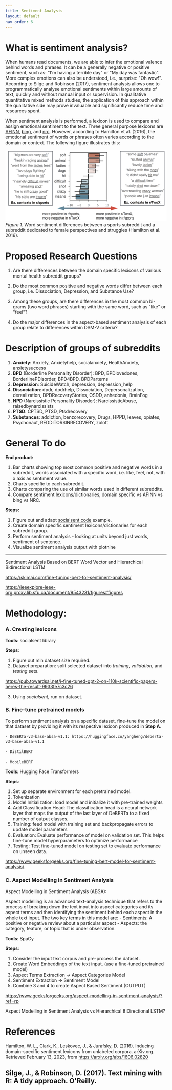 ```yaml
---
title: Sentiment Analysis
layout: default
nav_order: 6
---
```


# What is sentiment analysis?

When humans read documents, we are able to infer the emotional valence behind words and phrases. It can be a generally negative or positive sentiment, such as: "I'm having a terrible day" or "My day was fantastic". More complex emotions can also be understood, i.e., surprise: "Oh wow!". According to Silge and Robinson (2017), sentiment analysis allows one to programmatically analyse emotional sentiments within large amounts of text, quickly and without manual input or supervision. In qualitative quantitative mixed methods studies, the application of this approach within the qualitative side may prove invaluable and significantly reduce time and resources spent. 

When sentiment analysis is performed, a lexicon is used to compare and assign emotional sentiment to the text. Three general purpose lexicons are [AFINN](http://www2.imm.dtu.dk/pubdb/views/publication_details.php?id=6010), [bing](https://www.cs.uic.edu/~liub/FBS/sentiment-analysis.html), and [nrc](http://saifmohammad.com/WebPages/NRC-Emotion-Lexicon.htm). However, according to Hamilton et al. (2016), the emotional sentiment of words or phrases often varies according to the domain or context. The following figure illustrates this:

![](assets/domain_lexicon_eg.png)<!-- -->
*Figure 1*. Word sentiment differences between a sports subreddit and a subreddit dedicated to female perspectives and struggles (Hamilton et al. 2016).
# Proposed Research Questions

1. Are there differences between the domain specific lexicons of various mental health subreddit groups?

2. Do the most common positive and negative words differ between each group, i.e. Dissociation, Depression, and Substance Use?

3. Among these groups, are there differences in the most common bi-grams (two word phrases) starting with the same word, such as "like" or "feel"?

4. Do the major differences in the aspect-based sentiment analysis of each group relate to differences within DSM-V criteria?

# Description of groups of subreddits
1. **Anxiety**: Anxiety, Anxietyhelp, socialanxiety, HealthAnxiety, anxietysuccess
2. **BPD** (Borderline Personality Disorder): BPD, BPDlovedones, BorderlinePDisorder, BPD4BPD, BPDParterns
3. **Depression**: SuicideWatch, depression, depression_help
4. **Dissociation**: dpdr, dpdrhelp, Dissociation, Depersonalization, derealization, DPDRecoveryStories, OSDD, anhedonia, BrainFog
5. **NPD** (Narcissistic Personality Disorder): NarcissisticAbuse, raisedbynarcissists
6. **PTSD**: CPTSD, PTSD, Ptsdrecovery
7. **Substances**: addiction, benzorecovery, Drugs, HPPD, leaves, opiates, Psychonaut, REDDITORSINRECOVERY, zoloft

# General To do

**End product:**
1. Bar charts showing top most common positive and negative words in a subreddit, words associated with a specific word, i.e. like, feel, not, with x axis as sentiment value.
2. Charts specific to each subreddit.
3. Charts comparing the use of similar words used in different subreddits.
4. Compare sentiment lexicons/dictionaries, domain specific vs AFINN vs bing vs NRC.

**Steps:**
1. Figure out and adapt [socialsent code](https://github.com/williamleif/socialsent) example.
2. Create domain specific sentiment lexicons/dictionaries for each subreddit group.
3. Perform sentiment analysis - looking at units beyond just words, sentiment of sentence.
4. Visualize sentiment analysis output with plotnine

--------------
Sentiment Analysis Based on BERT Word Vector and Hierarchical Bidirectional LSTM

https://skimai.com/fine-tuning-bert-for-sentiment-analysis/

https://ieeexplore-ieee-org.proxy.lib.sfu.ca/document/9543231/figures#figures



# Methodology:

### A. Creating lexicons

**Tools**: socialsent library

**Steps**:
1. Figure out min dataset size required.
2. Dataset preparation: split selected dataset into *training*, *validation*, and *testing* sets.

https://pub.towardsai.net/i-fine-tuned-gpt-2-on-110k-scientific-papers-heres-the-result-9933fe7c3c26

3. Using *socialsent*, run on dataset.

### B. Fine-tune pretrained models

To perform sentiment analysis on a specific dataset, fine-tune the model on that dataset by providing it with its respective lexicon produced in **Step A**.

    - DeBERTa-v3-base-absa-v1.1: https://huggingface.co/yangheng/deberta-v3-base-absa-v1.1

    - DistilBERT

    - MobileBERT

**Tools**: Hugging Face Transformers

**Steps**:
1. Set up separate environment for each pretrained model.
2. Tokenization
3. Model Initialization: load model and initialize it with pre-trained weights
4. Add Classification Head: The classification head is a neural network layer that maps the output of the last layer of DeBERTa to a fixed number of output classes.
5. Training: feed model with training set and backpropagate errors to update model parameters
6. Evaluation: Evaluate performance of model on validation set. This helps fine-tune model hyperparameters to optimize performance
7. Testing: Test fine-tuned model on testing set to evaluate performance on unseen data.

https://www.geeksforgeeks.org/fine-tuning-bert-model-for-sentiment-analysis/

### C. Aspect Modelling in Sentiment Analysis 

Aspect Modelling in Sentiment Analysis (ABSA): 

Aspect modelling is an advanced text-analysis technique that refers to the process of breaking down the text input into aspect categories and its aspect terms and then identifying the sentiment behind each aspect in the whole text input. The two key terms in this model are:
    - Sentiments: A positive or negative review about a particular aspect
    - Aspects: the category, feature, or topic that is under observation.


**Tools**: SpaCy

**Steps**:
1. Consider the input text corpus and pre-process the dataset.
2. Create Word Embeddings of the text input. (use a fine-tuned pretrained model)
3. Aspect Terms Extraction -> Aspect Categories Model 
4. Sentiment Extraction -> Sentiment Model 
5. Combine 3 and 4 to create Aspect Based Sentiment.(OUTPUT)

https://www.geeksforgeeks.org/aspect-modelling-in-sentiment-analysis/?ref=rp



Aspect Modelling in Sentiment Analysis vs Hierarchical BiDirectional LSTM?

# References

Hamilton, W. L., Clark, K., Leskovec, J., &amp; Jurafsky, D. (2016). Inducing domain-specific sentiment lexicons from unlabeled corpora. arXiv.org. Retrieved February 13, 2023, from https://arxiv.org/abs/1606.02820 

Silge, J., &amp; Robinson, D. (2017). Text mining with R: A tidy approach. O'Reilly. 
---